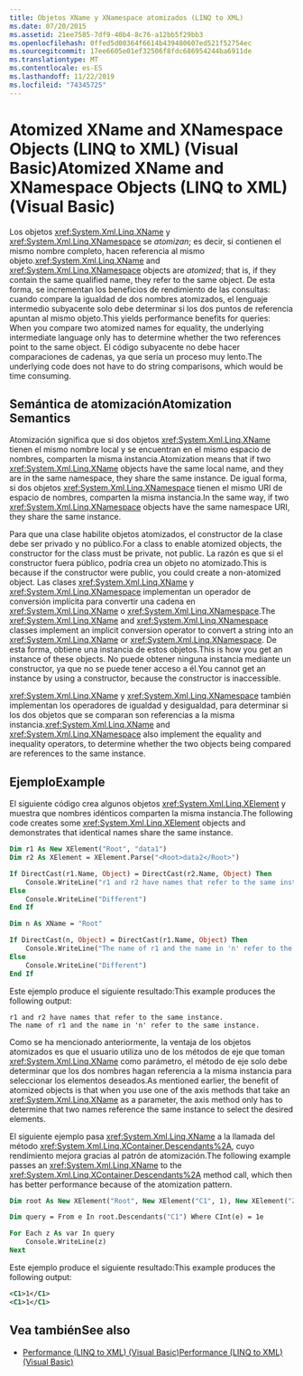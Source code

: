 ```yaml
---
title: Objetos XName y XNamespace atomizados (LINQ to XML)
ms.date: 07/20/2015
ms.assetid: 21ee7585-7df9-40b4-8c76-a12bb5f29bb3
ms.openlocfilehash: 0ffed5d00364f6614b439480607ed521f52754ec
ms.sourcegitcommit: 17ee6605e01ef32506f8fdc686954244ba6911de
ms.translationtype: MT
ms.contentlocale: es-ES
ms.lasthandoff: 11/22/2019
ms.locfileid: "74345725"
---
```

# <a name="atomized-xname-and-xnamespace-objects-linq-to-xml-visual-basic"></a><span data-ttu-id="5b8cf-102">Atomized XName and XNamespace Objects (LINQ to XML) (Visual Basic)</span><span class="sxs-lookup"><span data-stu-id="5b8cf-102">Atomized XName and XNamespace Objects (LINQ to XML) (Visual Basic)</span></span>

<span data-ttu-id="5b8cf-103">Los objetos <xref:System.Xml.Linq.XName> y <xref:System.Xml.Linq.XNamespace> se *atomizan*; es decir, si contienen el mismo nombre completo, hacen referencia al mismo objeto.</span><span class="sxs-lookup"><span data-stu-id="5b8cf-103"><xref:System.Xml.Linq.XName> and <xref:System.Xml.Linq.XNamespace> objects are *atomized*; that is, if they contain the same qualified name, they refer to the same object.</span></span> <span data-ttu-id="5b8cf-104">De esta forma, se incrementan los beneficios de rendimiento de las consultas: cuando compare la igualdad de dos nombres atomizados, el lenguaje intermedio subyacente solo debe determinar si los dos puntos de referencia apuntan al mismo objeto.</span><span class="sxs-lookup"><span data-stu-id="5b8cf-104">This yields performance benefits for queries: When you compare two atomized names for equality, the underlying intermediate language only has to determine whether the two references point to the same object.</span></span> <span data-ttu-id="5b8cf-105">El código subyacente no debe hacer comparaciones de cadenas, ya que sería un proceso muy lento.</span><span class="sxs-lookup"><span data-stu-id="5b8cf-105">The underlying code does not have to do string comparisons, which would be time consuming.</span></span>

## <a name="atomization-semantics"></a><span data-ttu-id="5b8cf-106">Semántica de atomización</span><span class="sxs-lookup"><span data-stu-id="5b8cf-106">Atomization Semantics</span></span>

<span data-ttu-id="5b8cf-107">Atomización significa que si dos objetos <xref:System.Xml.Linq.XName> tienen el mismo nombre local y se encuentran en el mismo espacio de nombres, comparten la misma instancia.</span><span class="sxs-lookup"><span data-stu-id="5b8cf-107">Atomization means that if two <xref:System.Xml.Linq.XName> objects have the same local name, and they are in the same namespace, they share the same instance.</span></span> <span data-ttu-id="5b8cf-108">De igual forma, si dos objetos <xref:System.Xml.Linq.XNamespace> tienen el mismo URI de espacio de nombres, comparten la misma instancia.</span><span class="sxs-lookup"><span data-stu-id="5b8cf-108">In the same way, if two <xref:System.Xml.Linq.XNamespace> objects have the same namespace URI, they share the same instance.</span></span>

<span data-ttu-id="5b8cf-109">Para que una clase habilite objetos atomizados, el constructor de la clase debe ser privado y no público.</span><span class="sxs-lookup"><span data-stu-id="5b8cf-109">For a class to enable atomized objects, the constructor for the class must be private, not public.</span></span> <span data-ttu-id="5b8cf-110">La razón es que si el constructor fuera público, podría crea un objeto no atomizado.</span><span class="sxs-lookup"><span data-stu-id="5b8cf-110">This is because if the constructor were public, you could create a non-atomized object.</span></span> <span data-ttu-id="5b8cf-111">Las clases <xref:System.Xml.Linq.XName> y <xref:System.Xml.Linq.XNamespace> implementan un operador de conversión implícita para convertir una cadena en <xref:System.Xml.Linq.XName> o <xref:System.Xml.Linq.XNamespace>.</span><span class="sxs-lookup"><span data-stu-id="5b8cf-111">The <xref:System.Xml.Linq.XName> and <xref:System.Xml.Linq.XNamespace> classes implement an implicit conversion operator to convert a string into an <xref:System.Xml.Linq.XName> or <xref:System.Xml.Linq.XNamespace>.</span></span> <span data-ttu-id="5b8cf-112">De esta forma, obtiene una instancia de estos objetos.</span><span class="sxs-lookup"><span data-stu-id="5b8cf-112">This is how you get an instance of these objects.</span></span> <span data-ttu-id="5b8cf-113">No puede obtener ninguna instancia mediante un constructor, ya que no se puede tener acceso a él.</span><span class="sxs-lookup"><span data-stu-id="5b8cf-113">You cannot get an instance by using a constructor, because the constructor is inaccessible.</span></span>

<span data-ttu-id="5b8cf-114"><xref:System.Xml.Linq.XName> y <xref:System.Xml.Linq.XNamespace> también implementan los operadores de igualdad y desigualdad, para determinar si los dos objetos que se comparan son referencias a la misma instancia.</span><span class="sxs-lookup"><span data-stu-id="5b8cf-114"><xref:System.Xml.Linq.XName> and <xref:System.Xml.Linq.XNamespace> also implement the equality and inequality operators, to determine whether the two objects being compared are references to the same instance.</span></span>

## <a name="example"></a><span data-ttu-id="5b8cf-115">Ejemplo</span><span class="sxs-lookup"><span data-stu-id="5b8cf-115">Example</span></span>

<span data-ttu-id="5b8cf-116">El siguiente código crea algunos objetos <xref:System.Xml.Linq.XElement> y muestra que nombres idénticos comparten la misma instancia.</span><span class="sxs-lookup"><span data-stu-id="5b8cf-116">The following code creates some <xref:System.Xml.Linq.XElement> objects and demonstrates that identical names share the same instance.</span></span>

```vb
Dim r1 As New XElement("Root", "data1")
Dim r2 As XElement = XElement.Parse("<Root>data2</Root>")

If DirectCast(r1.Name, Object) = DirectCast(r2.Name, Object) Then
    Console.WriteLine("r1 and r2 have names that refer to the same instance.")
Else
    Console.WriteLine("Different")
End If

Dim n As XName = "Root"

If DirectCast(n, Object) = DirectCast(r1.Name, Object) Then
    Console.WriteLine("The name of r1 and the name in 'n' refer to the same instance.")
Else
    Console.WriteLine("Different")
End If
```

<span data-ttu-id="5b8cf-117">Este ejemplo produce el siguiente resultado:</span><span class="sxs-lookup"><span data-stu-id="5b8cf-117">This example produces the following output:</span></span>

```console
r1 and r2 have names that refer to the same instance.
The name of r1 and the name in 'n' refer to the same instance.
```

<span data-ttu-id="5b8cf-118">Como se ha mencionado anteriormente, la ventaja de los objetos atomizados es que el usuario utiliza uno de los métodos de eje que toman <xref:System.Xml.Linq.XName> como parámetro, el método de eje solo debe determinar que los dos nombres hagan referencia a la misma instancia para seleccionar los elementos deseados.</span><span class="sxs-lookup"><span data-stu-id="5b8cf-118">As mentioned earlier, the benefit of atomized objects is that when you use one of the axis methods that take an <xref:System.Xml.Linq.XName> as a parameter, the axis method only has to determine that two names reference the same instance to select the desired elements.</span></span>

<span data-ttu-id="5b8cf-119">El siguiente ejemplo pasa <xref:System.Xml.Linq.XName> a la llamada del método <xref:System.Xml.Linq.XContainer.Descendants%2A>, cuyo rendimiento mejora gracias al patrón de atomización.</span><span class="sxs-lookup"><span data-stu-id="5b8cf-119">The following example passes an <xref:System.Xml.Linq.XName> to the <xref:System.Xml.Linq.XContainer.Descendants%2A> method call, which then has better performance because of the atomization pattern.</span></span>

```vb
Dim root As New XElement("Root", New XElement("C1", 1), New XElement("Z1", New XElement("C1", 2), New XElement("C1", 1)))

Dim query = From e In root.Descendants("C1") Where CInt(e) = 1e

For Each z As var In query
    Console.WriteLine(z)
Next
```

<span data-ttu-id="5b8cf-120">Este ejemplo produce el siguiente resultado:</span><span class="sxs-lookup"><span data-stu-id="5b8cf-120">This example produces the following output:</span></span>

```xml
<C1>1</C1>
<C1>1</C1>
```

## <a name="see-also"></a><span data-ttu-id="5b8cf-121">Vea también</span><span class="sxs-lookup"><span data-stu-id="5b8cf-121">See also</span></span>

- [<span data-ttu-id="5b8cf-122">Performance (LINQ to XML) (Visual Basic)</span><span class="sxs-lookup"><span data-stu-id="5b8cf-122">Performance (LINQ to XML) (Visual Basic)</span></span>](../../../../visual-basic/programming-guide/concepts/linq/performance-linq-to-xml.md)
